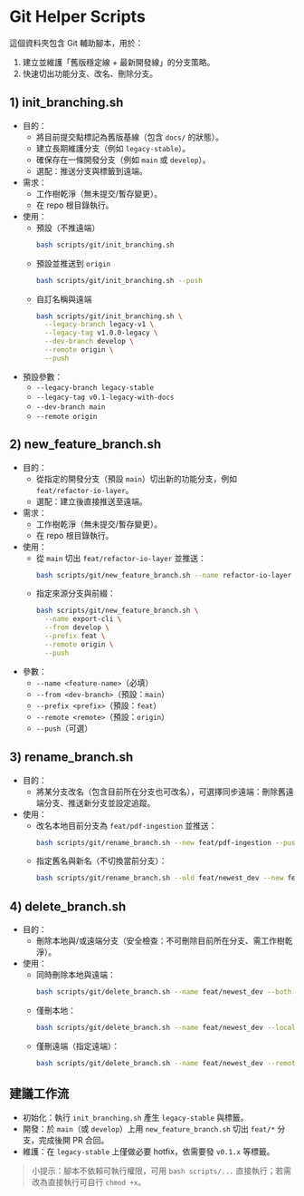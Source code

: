 # Git Helper Scripts

這個資料夾包含 Git 輔助腳本，用於：
1) 建立並維護「舊版穩定線 + 最新開發線」的分支策略。
2) 快速切出功能分支、改名、刪除分支。

## 1) init_branching.sh
- 目的：
  - 將目前提交點標記為舊版基線（包含 `docs/` 的狀態）。
  - 建立長期維護分支（例如 `legacy-stable`）。
  - 確保存在一條開發分支（例如 `main` 或 `develop`）。
  - 選配：推送分支與標籤到遠端。
- 需求：
  - 工作樹乾淨（無未提交/暫存變更）。
  - 在 repo 根目錄執行。
- 使用：
  - 預設（不推遠端）
    ```bash
    bash scripts/git/init_branching.sh
    ```
  - 預設並推送到 `origin`
    ```bash
    bash scripts/git/init_branching.sh --push
    ```
  - 自訂名稱與遠端
    ```bash
    bash scripts/git/init_branching.sh \
      --legacy-branch legacy-v1 \
      --legacy-tag v1.0.0-legacy \
      --dev-branch develop \
      --remote origin \
      --push
    ```
- 預設參數：
  - `--legacy-branch legacy-stable`
  - `--legacy-tag v0.1-legacy-with-docs`
  - `--dev-branch main`
  - `--remote origin`

## 2) new_feature_branch.sh
- 目的：
  - 從指定的開發分支（預設 `main`）切出新的功能分支，例如 `feat/refactor-io-layer`。
  - 選配：建立後直接推送至遠端。
- 需求：
  - 工作樹乾淨（無未提交/暫存變更）。
  - 在 repo 根目錄執行。
- 使用：
  - 從 `main` 切出 `feat/refactor-io-layer` 並推送：
    ```bash
    bash scripts/git/new_feature_branch.sh --name refactor-io-layer --push
    ```
  - 指定來源分支與前綴：
    ```bash
    bash scripts/git/new_feature_branch.sh \
      --name export-cli \
      --from develop \
      --prefix feat \
      --remote origin \
      --push
    ```
- 參數：
  - `--name <feature-name>`（必填）
  - `--from <dev-branch>`（預設：`main`）
  - `--prefix <prefix>`（預設：`feat`）
  - `--remote <remote>`（預設：`origin`）
  - `--push`（可選）

## 3) rename_branch.sh
- 目的：
  - 將某分支改名（包含目前所在分支也可改名），可選擇同步遠端：刪除舊遠端分支、推送新分支並設定追蹤。
- 使用：
  - 改名本地目前分支為 `feat/pdf-ingestion` 並推送：
    ```bash
    bash scripts/git/rename_branch.sh --new feat/pdf-ingestion --push
    ```
  - 指定舊名與新名（不切換當前分支）：
    ```bash
    bash scripts/git/rename_branch.sh --old feat/newest_dev --new feat/pdf-ingestion --push
    ```

## 4) delete_branch.sh
- 目的：
  - 刪除本地與/或遠端分支（安全檢查：不可刪除目前所在分支、需工作樹乾淨）。
- 使用：
  - 同時刪除本地與遠端：
    ```bash
    bash scripts/git/delete_branch.sh --name feat/newest_dev --both
    ```
  - 僅刪本地：
    ```bash
    bash scripts/git/delete_branch.sh --name feat/newest_dev --local
    ```
  - 僅刪遠端（指定遠端）：
    ```bash
    bash scripts/git/delete_branch.sh --name feat/newest_dev --remote-delete --remote origin
    ```

## 建議工作流
- 初始化：執行 `init_branching.sh` 產生 `legacy-stable` 與標籤。
- 開發：於 `main`（或 `develop`）上用 `new_feature_branch.sh` 切出 `feat/*` 分支，完成後開 PR 合回。
- 維護：在 `legacy-stable` 上僅做必要 hotfix，依需要發 `v0.1.x` 等標籤。

> 小提示：腳本不依賴可執行權限，可用 `bash scripts/...` 直接執行；若需改為直接執行可自行 `chmod +x`。
